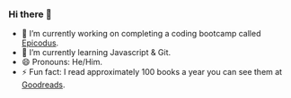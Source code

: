 ### Hi there 👋

- 🔭 I’m currently working on completing a coding bootcamp called [Epicodus](https://www.epicodus.com/).
- 🌱 I’m currently learning Javascript & Git.
- 😄 Pronouns: He/Him.
- ⚡ Fun fact: I read approximately 100 books a year you can see them at [Goodreads](https://www.goodreads.com/user/show/126122045-patrick-dolan).
